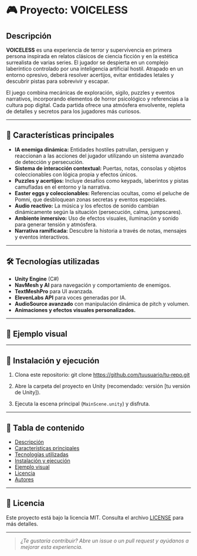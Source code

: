 # 🎮 Proyecto: VOICELESS

## Descripción

**VOICELESS** es una experiencia de terror y supervivencia en primera persona inspirada en relatos clásicos de ciencia ficción y en la estética surrealista de varias series. El jugador se despierta en un complejo laberíntico controlado por una inteligencia artificial hostil. Atrapado en un entorno opresivo, deberá resolver acertijos, evitar entidades letales y descubrir pistas para sobrevivir y escapar.

El juego combina mecánicas de exploración, sigilo, puzzles y eventos narrativos, incorporando elementos de horror psicológico y referencias a la cultura pop digital. Cada partida ofrece una atmósfera envolvente, repleta de detalles y secretos para los jugadores más curiosos.

---

## 🚀 Características principales

- **IA enemiga dinámica:** Entidades hostiles patrullan, persiguen y reaccionan a las acciones del jugador utilizando un sistema avanzado de detección y persecución.
- **Sistema de interacción contextual:** Puertas, notas, consolas y objetos coleccionables con lógica propia y efectos únicos.
- **Puzzles y acertijos:** Incluye desafíos como keypads, laberintos y pistas camufladas en el entorno y la narrativa.
- **Easter eggs y coleccionables:** Referencias ocultas, como el peluche de Pomni, que desbloquean zonas secretas y eventos especiales.
- **Audio reactivo:** La música y los efectos de sonido cambian dinámicamente según la situación (persecución, calma, jumpscares).
- **Ambiente inmersivo:** Uso de efectos visuales, iluminación y sonido para generar tensión y atmósfera.
- **Narrativa ramificada:** Descubre la historia a través de notas, mensajes y eventos interactivos.

---

## 🛠️ Tecnologías utilizadas

- **Unity Engine** (C#)
- **NavMesh y AI** para navegación y comportamiento de enemigos.
- **TextMeshPro** para UI avanzada.
- **ElevenLabs API** para voces generadas por IA.
- **AudioSource avanzado** con manipulación dinámica de pitch y volumen.
- **Animaciones y efectos visuales personalizados.**

---

## 📸 Ejemplo visual

<!-- Puedes agregar aquí imágenes o gifs de tu juego -->

---

## 📁 Instalación y ejecución

1. Clona este repositorio:
git clone https://github.com/tuusuario/tu-repo.git

2. Abre la carpeta del proyecto en Unity (recomendado: versión [tu versión de Unity]).
3. Ejecuta la escena principal (`MainScene.unity`) y disfruta.

---

## 🧩 Tabla de contenido

- [Descripción](#descripción)
- [Características principales](#características-principales)
- [Tecnologías utilizadas](#tecnologías-utilizadas)
- [Instalación y ejecución](#instalación-y-ejecución)
- [Ejemplo visual](#ejemplo-visual)
- [Licencia](#licencia)
- [Autores](#autores)

---

## 📜 Licencia

Este proyecto está bajo la licencia MIT. Consulta el archivo [LICENSE](LICENSE) para más detalles.

---

> *¿Te gustaría contribuir? Abre un issue o un pull request y ayúdanos a mejorar esta experiencia.*
